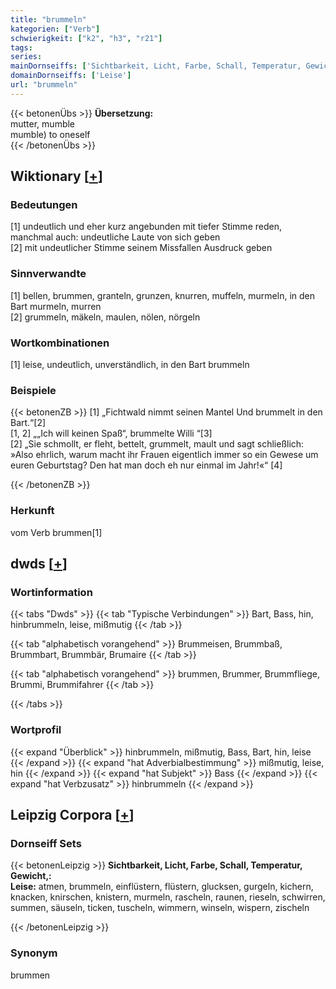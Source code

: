```yaml
---
title: "brummeln"
kategorien: ["Verb"]
schwierigkeit: ["k2", "h3", "r21"]
tags:
series:
mainDornseiffs: ['Sichtbarkeit, Licht, Farbe, Schall, Temperatur, Gewicht,']
domainDornseiffs: ['Leise']
url: "brummeln"
---
```


{{< betonenÜbs >}}
**Übersetzung:**  
mutter, mumble  
mumble) to oneself  
{{< /betonenÜbs >}}

## Wiktionary [[+](https://de.wiktionary.org/wiki/brummeln)]

### Bedeutungen
[1] undeutlich und eher kurz angebunden mit tiefer Stimme reden, manchmal auch: undeutliche Laute von sich geben  
[2] mit undeutlicher Stimme seinem Missfallen Ausdruck geben  

### Sinnverwandte
[1] bellen, brummen, granteln, grunzen, knurren, muffeln, murmeln, in den Bart murmeln, murren  
[2] grummeln, mäkeln, maulen, nölen, nörgeln  

### Wortkombinationen
[1] leise, undeutlich, unverständlich, in den Bart brummeln  

### Beispiele
{{< betonenZB >}}
[1] „Fichtwald nimmt seinen Mantel Und brummelt in den Bart.“[2]  
[1, 2] „„Ich will keinen Spaß“, brummelte Willi “[3]  
[2] „Sie schmollt, er fleht, bettelt, grummelt, mault und sagt schließlich: »Also ehrlich, warum macht ihr Frauen eigentlich immer so ein Gewese um euren Geburtstag? Den hat man doch eh nur einmal im Jahr!«“ [4]  

{{< /betonenZB >}}
### Herkunft
vom Verb brummen[1]  



## dwds [[+](https://www.dwds.de/wb/brummeln)]

### Wortinformation
{{< tabs "Dwds" >}}
{{< tab "Typische Verbindungen" >}}
Bart, Bass, hin, hinbrummeln, leise, mißmutig
{{< /tab >}}

{{< tab "alphabetisch vorangehend" >}}
Brummeisen, Brummbaß, Brummbart, Brummbär, Brumaire
{{< /tab >}}

{{< tab "alphabetisch vorangehend" >}}
brummen, Brummer, Brummfliege, Brummi, Brummifahrer
{{< /tab >}}

{{< /tabs >}}

### Wortprofil
{{< expand "Überblick" >}} hinbrummeln, mißmutig, Bass, Bart, hin, leise {{< /expand >}}
{{< expand "hat Adverbialbestimmung" >}} mißmutig, leise, hin {{< /expand >}}
{{< expand "hat Subjekt" >}} Bass {{< /expand >}}
{{< expand "hat Verbzusatz" >}} hinbrummeln {{< /expand >}}

## Leipzig Corpora [[+](https://corpora.uni-leipzig.de/en/res?word=brummeln&corpusId=deu_newscrawl-public_2018)]

### Dornseiff Sets
{{< betonenLeipzig >}}
**Sichtbarkeit, Licht, Farbe, Schall, Temperatur, Gewicht,:**  
**Leise:** atmen, brummeln, einflüstern, flüstern, glucksen, gurgeln, kichern, knacken, knirschen, knistern, murmeln, rascheln, raunen, rieseln, schwirren, summen, säuseln, ticken, tuscheln, wimmern, winseln, wispern, zischeln  

{{< /betonenLeipzig >}}

### Synonym
brummen

